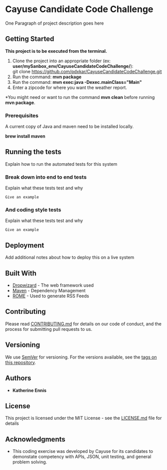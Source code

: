 # Cayuse Candidate Code Challenge

One Paragraph of project description goes here

## Getting Started

**This project is to be executed from the terminal.**
1. Clone the project into an appropriate folder (ex: **user/mySanbox_env/CayuseCandidateCodeChallenge/**): <br />git clone https://github.com/pdxkar/CayuseCandidateCodeChallenge.git
2. Run the command: **mvn package** 
3. Run the command: **mvn exec:java -Dexec.mainClass="Main"**
4. Enter a zipcode for where you want the weather report.

*You might need or want to run the command **mvn clean** before running **mvn package**.

### Prerequisites

A current copy of Java and maven need to be installed locally.

**brew install maven**

## Running the tests

Explain how to run the automated tests for this system

### Break down into end to end tests

Explain what these tests test and why

```
Give an example
```

### And coding style tests

Explain what these tests test and why

```
Give an example
```

## Deployment

Add additional notes about how to deploy this on a live system

## Built With

* [Dropwizard](http://www.dropwizard.io/1.0.2/docs/) - The web framework used
* [Maven](https://maven.apache.org/) - Dependency Management
* [ROME](https://rometools.github.io/rome/) - Used to generate RSS Feeds

## Contributing

Please read [CONTRIBUTING.md](https://gist.github.com/PurpleBooth/b24679402957c63ec426) for details on our code of conduct, and the process for submitting pull requests to us.

## Versioning

We use [SemVer](http://semver.org/) for versioning. For the versions available, see the [tags on this repository](https://github.com/your/project/tags). 

## Authors

* **Katherine Ennis**

## License

This project is licensed under the MIT License - see the [LICENSE.md](LICENSE.md) file for details

## Acknowledgments

* This coding exercise was developed by Cayuse for its candidates to demonstate competency with APIs, JSON, unit testing, and general problem solving.

